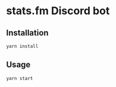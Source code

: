 # stats.fm Discord bot

## Installation

```bash
yarn install
```

## Usage

```bash
yarn start
```
